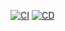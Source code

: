 [![CI](https://github.com/rexbrahh/terminal.r3x.sh/actions/workflows/jekyll-github-pages.yml/badge.svg)](https://github.com/rexbrahh/terminal.r3x.sh/actions/workflows/jekyll-github-pages.yml) [![CD](https://github.com/rexbrahh/terminal.r3x.sh/actions/workflows/deploy.yml/badge.svg)](https://github.com/rexbrahh/terminal.r3x.sh/actions/workflows/deploy.yml)

